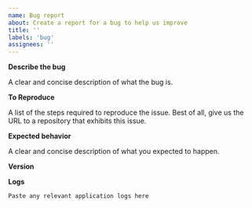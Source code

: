 ```yaml
---
name: Bug report
about: Create a report for a bug to help us improve
title: ''
labels: 'bug'
assignees: ''
---
```


**Describe the bug**

A clear and concise description of what the bug is.

**To Reproduce**

A list of the steps required to reproduce the issue. Best of all, give us the URL to a repository that exhibits this issue.

**Expected behavior**

A clear and concise description of what you expected to happen.

**Version**

**Logs**

```
Paste any relevant application logs here
```
